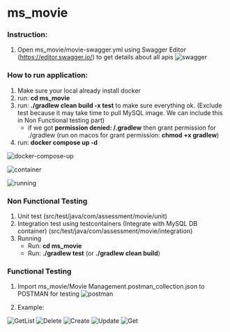 # ms_movie

### Instruction:
1. Open ms_movie/movie-swagger.yml using Swagger Editor (https://editor.swagger.io/) to get details about all apis
   ![swagger](https://github.com/voduythao56/ms_movie/assets/90848380/f41ffb94-f98f-441e-8296-bb914ebb7706)

### How to run application:
1. Make sure your local already install docker
2. run: **cd ms_movie**
3. run: **./gradlew clean build -x test** to make sure everything ok. (Exclude test because it may take time to pull MySQL image. We can include this in Non Functional testing part)
   - if we got **permission denied: /.gradlew** then grant permission for ./gradlew (run on macos for grant permission: **chmod +x gradlew**)
4. run: **docker compose up -d**
   
![docker-compose-up](https://github.com/voduythao56/ms_movie/assets/90848380/6a674bb6-c344-47b5-b084-c4dbfd0360e5)

![container](https://github.com/voduythao56/ms_movie/assets/90848380/87a7fe76-07db-42e8-86bc-b263ec2c5392)

![running](https://github.com/voduythao56/ms_movie/assets/90848380/8ec7429a-49e1-42c9-86e6-d6810c7f86c2)

### Non Functional Testing
1. Unit test (src/test/java/com/assessment/movie/unit)
2. Integration test using testcontainers (Integrate with MySQL DB container) (src/test/java/com/assessment/movie/integration)
3. Running
   - Run: **cd ms_movie**
   - Run: **./gradlew test** (or **./gradlew clean build**)

### Functional Testing
1. Import ms_movie/Movie Management.postman_collection.json to POSTMAN for testing
![postman](https://github.com/voduythao56/ms_movie/assets/90848380/5b944e4f-624a-4110-b327-f639f1b9592d)

2. Example:

![GetList](https://github.com/voduythao56/ms_movie/assets/90848380/6aaee99f-d4f6-4b10-a6d0-bbac45d9ecc2)
![Delete](https://github.com/voduythao56/ms_movie/assets/90848380/fdcdc6cc-94b2-4893-8a9e-5b45e695471d)
![Create](https://github.com/voduythao56/ms_movie/assets/90848380/991d449b-093e-4eeb-80d6-f3db7c7d79e8)
![Update](https://github.com/voduythao56/ms_movie/assets/90848380/e7848609-13cc-4719-93e3-6aa506fad65f)
![Get](https://github.com/voduythao56/ms_movie/assets/90848380/2f5d69f6-611a-41eb-91fe-d62d18e66635)
